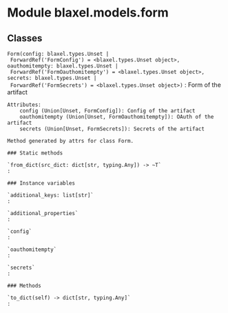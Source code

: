 Module blaxel.models.form
=========================

Classes
-------

`Form(config: blaxel.types.Unset | ForwardRef('FormConfig') = <blaxel.types.Unset object>, oauthomitempty: blaxel.types.Unset | ForwardRef('FormOauthomitempty') = <blaxel.types.Unset object>, secrets: blaxel.types.Unset | ForwardRef('FormSecrets') = <blaxel.types.Unset object>)`
:   Form of the artifact
    
    Attributes:
        config (Union[Unset, FormConfig]): Config of the artifact
        oauthomitempty (Union[Unset, FormOauthomitempty]): OAuth of the artifact
        secrets (Union[Unset, FormSecrets]): Secrets of the artifact
    
    Method generated by attrs for class Form.

    ### Static methods

    `from_dict(src_dict: dict[str, typing.Any]) ‑> ~T`
    :

    ### Instance variables

    `additional_keys: list[str]`
    :

    `additional_properties`
    :

    `config`
    :

    `oauthomitempty`
    :

    `secrets`
    :

    ### Methods

    `to_dict(self) ‑> dict[str, typing.Any]`
    :